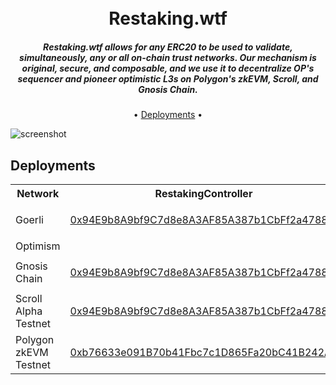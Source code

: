 
<h1 align="center">
  <br>
  Restaking.wtf
  <br>
</h1>

  <h5 align="center">Restaking.wtf allows for any ERC20 to be used to validate, simultaneously, any or all on-chain trust networks. Our mechanism is original, secure, and composable, and we use it to decentralize OP's sequencer and pioneer optimistic L3s on Polygon's zkEVM, Scroll, and Gnosis Chain.</h5>

<p align="center">
  • <a href="#deployments">Deployments</a> •
</p>

![screenshot](https://storage.googleapis.com/ethglobal-api-production/projects%2Fz4ysh%2Fimages%2FScreenshot%202023-03-26%20at%2012.48.12%20PM.png)

## Deployments

<table>
<tr>
<th>Network</th>
<th>RestakingController</th>
</tr>

<tr><td>Goerli</td><td>

[0x94E9b8A9bf9C7d8e8A3AF85A387b1CbFf2a47884](https://goerli.etherscan.io/address/0x94E9b8A9bf9C7d8e8A3AF85A387b1CbFf2a47884)

</td></tr>

<tr><td>Optimism</td><td>

[](https://optimistic.etherscan.io/address/)

</td></tr>

<tr><td>Gnosis Chain</td><td>

[0x94E9b8A9bf9C7d8e8A3AF85A387b1CbFf2a47884](https://gnosisscan.io/address/0x94E9b8A9bf9C7d8e8A3AF85A387b1CbFf2a47884)

</td></tr>

<tr><td>Scroll Alpha Testnet</td><td>

[0x94E9b8A9bf9C7d8e8A3AF85A387b1CbFf2a47884](https://blockscout.scroll.io/address/0x94E9b8A9bf9C7d8e8A3AF85A387b1CbFf2a47884)

</td></tr>

<tr><td>Polygon zkEVM Testnet</td><td>

[0xb76633e091B70b41Fbc7c1D865Fa20bC41B242A3](https://explorer.public.zkevm-test.net/address/0xb76633e091B70b41Fbc7c1D865Fa20bC41B242A3)

</td></tr>

</table>
